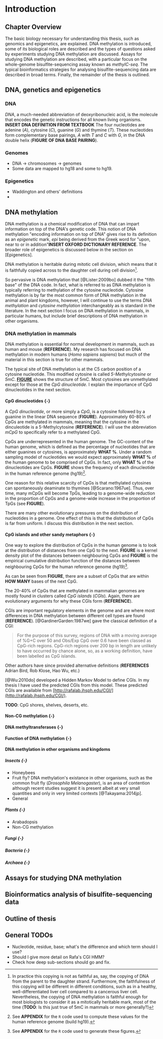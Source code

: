 # Introduction 
## Chapter Overview
The basic biology necessary for understanding this thesis, such as genomics and epigenetics, are explained. DNA methylation is introduced, some of its biological roles are described and the types of questions asked by experiments studying DNA methylation are discussed. Assays for studying DNA methylation are described, with a particular focus on the whole-genome bisulfite-sequencing assay known as _methylC-seq_. The typical bioinformatics strategies for analysing bisulfite-sequencing data are described in broad terms. Finally, the remainder of the thesis is outlined.


## DNA, genetics and epigenetics 
### DNA
_DNA_, a much-needed abbreviation of deoxyribonucleic acid, is the molecule that encodes the genetic instructions for all known living organisms. __INSERT DNA DEFINITION FROM TEXTBOOK__ The four nucleotides are adenine (_A_), cytosine (_C_), guanine (_G_) and thymine (_T_). These nucleotides form complementary base pairings, _A_ with _T_ and _C_ with _G_, in the DNA double helix (__FIGURE OF DNA BASE PAIRING__).

### Genomes
* DNA -> chromosomes -> genomes
* Some data are mapped to hg18 and some to hg19.

### Epigenetics
* Waddington and others' definitions
* 

## DNA methylation
DNA methylation is a chemical modification of DNA that can impart information on top of the DNA's genetic code. This notion of DNA methylation "encoding information on top of DNA" gives rise to its definition as an _epigenetic_ mark, _epi_ being derived from the Greek word for "upon, near to or in addition"__INSERT OXFORD DICTIONARY REFERENCE__. The broader role of epigenetics is discussed below in the section on [Epigenetics].

DNA methylation is heritable during mitotic cell division, which means that it is faithfully copied across to the daughter cell during cell division[^mitotic].

[^mitotic]: In practice this copying is not as faithful as, say, the copying of DNA from the parent to the daughter strand. Furthermore, the faithfulness of this copying will be different in different conditions, such as in a healthy, well-differentiated liver cell compared to a cancerous liver cell. Nevertheless, the copying of DNA methylation is faithful enough for most biologists to consider it as a mitotically heritable mark, most of the time (__TODO__: Is this just true of 5mC in mammals or more generally?)

So pervasive is DNA methylation that [@Lister:2009bo] dubbed it the "fifth base" of the DNA code. In fact, what is referred to as DNA methylation is typically referring to methylation of the cytosine nucleotide. Cytosine methylation is by far the most common form of DNA methylation in the animal and plant kingdoms, however, I will continue to use the terms _DNA methylation_ and _cytosine methylation_ interchangeably as is standard in the literature. In the next section I focus on DNA methylation in mammals, in particular humans, but include brief descriptions of DNA methylation in other organisms. 

### DNA methylation in mammals
DNA methylation is essential for normal development in mammals, such as human and mouse (__REFERENCE__). My research has focused on DNA methylation in modern humans (_Homo sapiens sapiens_) but much of the material in this section is true for other mammals.

The typical site of DNA methylation is at the C5 carbon position of a cytosine nucleotide. This modified cytosine is called _5-Methylcytosine_ or _5mC_. [__FIGURE__](http://en.wikipedia.org/wiki/File:5-Methylcytosine.svg) shows the structure of 5mC. Most cytosines are unmethylated except for those at the _CpG dinucleotide_. I explain the importance of CpG dinucleotides in the next section. 

#### CpG dinucleotides {-}
A _CpG dinucleotide_, or more simply a _CpG_, is a cytosine followed by a guanine in the linear DNA sequence (__FIGURE__). Approximately 60-80% of CpGs are methylated in mammals, meaning that the cytosine in the dinculeotide is a 5-Methylcytosine (__REFERENCE__). I will use the abbreviation _mCpG_ to specifically refer to a methylated CpG.

CpGs are underrepresented in the human genome. The GC-content of the human genome, which is defined as the percentage of nucleotides that are either guanines or cytosines, is approximately __WHAT %__. Under a random sampling model of nucleotides we would expect approximately __WHAT %__ of the human genome to be comprised of CpGs. In fact, only __WHAT %__ of the dinucleotides are CpGs. __FIGURE__ shows the frequency of each dinucleotide in the human reference genome (hg19)[^cpg_frequency].

[^cpg_frequency]: See __APPENDIX__ for the `R` code used to compute these values for the human reference genome (build hg19).

One reason for this relative scarcity of CpGs is that methylated cytosines can spontaneously deaminate to thymines [@Scarano:1967ue]. Thus, over time, many mCpGs will become TpGs, leading to a genome-wide reduction in the proportion of CpGs and a genome-wide increase in the proportion of TpGs (see __FIGURE__).

There are many other evolutionary pressures on the distribution of nucleotides in a genome. One effect of this is that the distribution of CpGs is far from uniform. I discuss this distribution in the next section.

#### CpG islands and other sandy metaphors {-}
One way to explore the distribution of CpGs in the human genome is to look at the distribution of distances from one CpG to the next. __FIGURE__ is a kernel density plot of the distances between neighbouring CpGs  and __FIGURE__ is the empirical cumulative distribution function of the distances between neighbouring CpGs for the human reference genome (hg19)[^cpg_distance].

[^cpg_distance]: See __APPENDIX__ for the `R` code used to generate these figures.

As can be seen from __FIGURE__, there are a subset of CpGs that are within __HOW MANY__ bases of the next CpG.

The 20-40% of CpGs that are methylated in mammalian genomes are mostly found in clusters called _CpG islands_ (_CGIs_). Again, there are evolutionary arguments for why these CGIs form (__REFERENCE__).

CGIs are important regulatory elements in the genome and are where most differences in DNA methylation between different cell types are found (__REFERENCE__). [@GardinerGarden:1987we] gave the classical definition of a CGI:

> For the purpose of this survey, regions of DNA with a moving average of %G+C over 50 and Obs/Exp CpG over 0.6 have been classed as CpG-rich regions. CpG-rich regions over 200 bp in length are unlikely to have occurred by chance alone, so, as a working definition, have been labelled as CpG islands.

Other authors have since provided alternative definitions (__REFERENCES__ Adrian Bird, Rob Klose, Hao Wu, etc.)

[@Wu:2010do] developed a Hidden Markov Model to define CGIs. In my thesis I have used the predicted CGIs from this model. These predicted CGIs are available from [http://rafalab.jhsph.edu/CGI/](http://rafalab.jhsph.edu/CGI/).

__TODO__: CpG shores, shelves, deserts, etc.


#### Non-CG methylation {-}

#### DNA methyltransferases {-}

#### Function of DNA methylation {-}

#### DNA methylation in other organisms and kingdoms

##### Insects {-}

* Honeybees
* Fruit fly? DNA methylation's existance in other organisms, such as the common fruit fly (_Drosophila Melanogaster_), is an area of contention although recent studies suggest it is present albeit at very small quantities and only in very limited contexts [@Takayama:2014jp].
* General

##### Plants {-}
* Arabadopsis
* Non-CG methylation

##### Fungi {-}

##### Bacteria {-}

##### Archaea {-}


## Assays for studying DNA methylation

## Bioinformatics analysis of bisulfite-sequencing data

## Outline of thesis

## General TODOs
* Nucleotide, residue, base; what's the difference and which term should I use?
* Should I give more detail on Rafa's CGI HMM?
* Check how deep sub-sections should go and fix.
